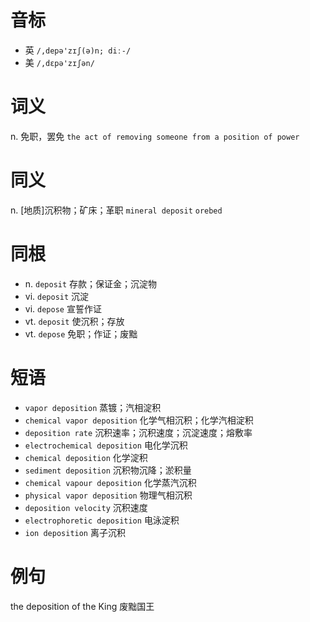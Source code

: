 # 音标

- 英 `/,depə'zɪʃ(ə)n; diː-/`
- 美 `/,dɛpə'zɪʃən/`

# 词义

n. 免职，罢免
`the act of removing someone from a position of power`

# 同义

n. [地质]沉积物；矿床；革职
`mineral deposit` `orebed`

# 同根

- n. `deposit` 存款；保证金；沉淀物
- vi. `deposit` 沉淀
- vi. `depose` 宣誓作证
- vt. `deposit` 使沉积；存放
- vt. `depose` 免职；作证；废黜

# 短语

- `vapor deposition` 蒸镀；汽相淀积
- `chemical vapor deposition` 化学气相沉积；化学汽相淀积
- `deposition rate` 沉积速率；沉积速度；沉淀速度；熔敷率
- `electrochemical deposition` 电化学沉积
- `chemical deposition` 化学淀积
- `sediment deposition` 沉积物沉降；淤积量
- `chemical vapour deposition` 化学蒸汽沉积
- `physical vapor deposition` 物理气相沉积
- `deposition velocity` 沉积速度
- `electrophoretic deposition` 电泳淀积
- `ion deposition` 离子沉积

# 例句

the deposition of the King
废黜国王


